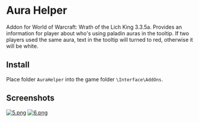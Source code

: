 # Aura Helper
Addon for World of Warcraft: Wrath of the Lich King 3.3.5a. Provides an information for player about who's using paladin auras in the tooltip. If two players used the same aura, text in the tooltip will turned to red, otherwise it will be white.

Install
---
Place folder `AuraHelper` into the game folder `\Interface\AddOns`.

Screenshots
---
[![5.png](https://i.postimg.cc/7Y1FjwJr/5.png)](https://postimg.cc/3dRfvMZt)
[![6.png](https://i.postimg.cc/D0vrZr6g/6.png)](https://postimg.cc/Fd6dCJ2d)
